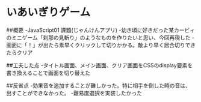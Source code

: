 # いあいぎりゲーム
##概要
 -JavaScript01 課題(じゃんけんアプリ)
 -幼き頃に好きだった某カービィのミニゲーム「刹那の見斬り」のようなものを作りたいと思い、今回再現した
-画面に「！」が出たら素早くクリックして切りかかる。敵より早く居合切りできたらクリア

##工夫した点
-タイトル画面、メイン画面、クリア画面をCSSのdisplay要素を書き換えることで画面を切り替えた

##反省点
-効果音を追加することが難しかった。特に相手を倒した時の音は、出すことができなかった。
-難易度選択を実装したかった

